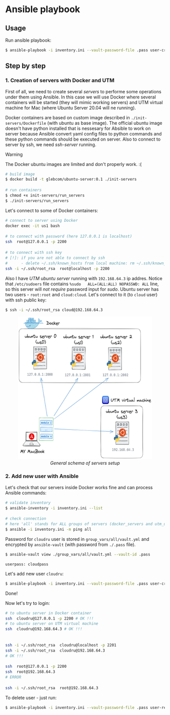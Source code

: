 # Ansible playbook

## Usage

Run ansible playbook:

```bash
$ ansible-playbook -i inventory.ini --vault-password-file .pass user-create.yml
```

## Step by step

### 1. Creation of servers with Docker and UTM

First of all, we need to create several _servers_ to performe some operations under them using Ansible. In this case we will use Docker where several containers will be started (they will mimic working servers) and UTM virtual machine for Mac (where Ubuntu Server 20.04 will ne running).

Docker containers are based on custom image described in `./init-servers/Dockerfile` (with ubuntu as base image). The official ubuntu image doesn't have python installed that is nessesary for Absible to work on server because Ansible convert yaml config files to python commands and these python commands should be executed on server. Also to connect to server by ssh, we need _ssh-server_ running.

> [!WARNING]
> The Docker ubuntu images are limited and don't properly work. :(

```bash
# build image
$ docker build -t glebcom/ubuntu-server:0.1 ./init-servers

# run containers
$ chmod +x init-servers/run_servers
$ ./init-servers/run_servers
```

Let's connect to some of Docker containers:

```bash
# connect to server using Docker
docker exec -it us1 bash

# to connect with password (here 127.0.0.1 is localhost)
ssh  root@127.0.0.1 -p 2200

# to connect with ssh key
# [!]: if you are not able to connect by ssh
#      - delete ~/.ssh/known_hosts from local machine: rm ~/.ssh/known_hosts
ssh -i ~/.ssh/root_rsa  root@localhost -p 2200
```

Also I have _UTM ubuntu server_ running with `192.168.64.3` ip addres. Notice that `/etc/sudoers` file contains `%sudo   ALL=(ALL:ALL) NOPASSWD: ALL` line, so this server will _not require_ password input for _sudo_. Ubuntu server has two users - `root:root` and `cloud:cloud`. Let's connect to it (to `cloud` user) with ssh public key:

```bash
$ ssh -i ~/.ssh/root_rsa cloud@192.168.64.3
```

<center>
<figure>
    <img src="../imgs/ansible-v1.png" height="450">
    <figcaption><i>General schema of servers setup</i></figcaption>
</figure>
</center>

### 2. Add new user with Ansible

Let's check that our servers inside Docker works fine and can process Ansible commands:

```bash
# validate inventory
$ ansible-inventory -i inventory.ini --list

# check connection
# here 'all' stands for ALL groups of servers (docker_servers and utm_ubuntu_server)
$ ansible -i inventory.ini -m ping all
```

Password for `cloudru` user is stored in `group_vars/all/vault.yml` and encrypted by `ansible-vault` (with password from `./.pass` file).

```bash
$ ansible-vault view ./group_vars/all/vault.yml --vault-id .pass
```

```
userpass: cloudpass
```

Let's add new user `cloudru`:

```bash
$ ansible-playbook -i inventory.ini --vault-password-file .pass user-create.yml
```

Done!

Now let's try to login:

```bash
# to ubuntu server in Docker container
ssh  cloudru@127.0.0.1 -p 2200 # OK !!!
# to ubuntu server on UTM virtual machine
ssh  cloudru@192.168.64.3 # OK !!!


ssh -i ~/.ssh/root_rsa  cloudru@localhost -p 2201
ssh -i ~/.ssh/root_rsa  cloudru@192.168.64.3
# OK !!!

ssh  root@127.0.0.1 -p 2200
ssh  root@192.168.64.3
# ERROR

ssh -i ~/.ssh/root_rsa  root@192.168.64.3
```

To delete user - just run:

```bash
$ ansible-playbook -i inventory.ini --vault-password-file .pass user-remove.yml
```

